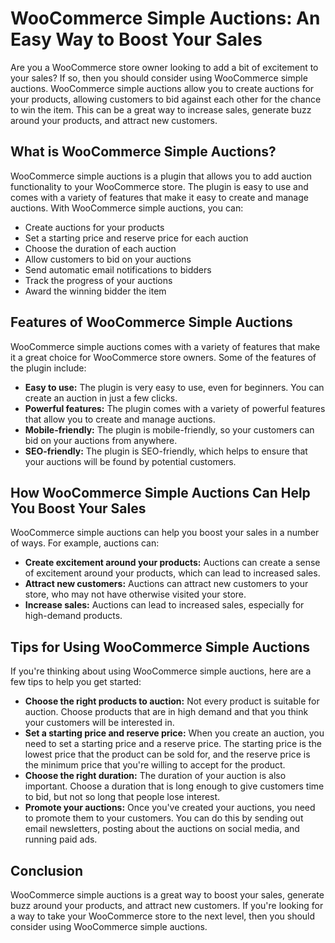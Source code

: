 # WooCommerce Simple Auctions: An Easy Way to Boost Your Sales

Are you a WooCommerce store owner looking to add a bit of excitement to your sales? If so, then you should consider using WooCommerce simple auctions. WooCommerce simple auctions allow you to create auctions for your products, allowing customers to bid against each other for the chance to win the item. This can be a great way to increase sales, generate buzz around your products, and attract new customers.

## What is WooCommerce Simple Auctions?

WooCommerce simple auctions is a plugin that allows you to add auction functionality to your WooCommerce store. The plugin is easy to use and comes with a variety of features that make it easy to create and manage auctions. With WooCommerce simple auctions, you can:

* Create auctions for your products
* Set a starting price and reserve price for each auction
* Choose the duration of each auction
* Allow customers to bid on your auctions
* Send automatic email notifications to bidders
* Track the progress of your auctions
* Award the winning bidder the item

## Features of WooCommerce Simple Auctions

WooCommerce simple auctions comes with a variety of features that make it a great choice for WooCommerce store owners. Some of the features of the plugin include:

* **Easy to use:** The plugin is very easy to use, even for beginners. You can create an auction in just a few clicks.
* **Powerful features:** The plugin comes with a variety of powerful features that allow you to create and manage auctions.
* **Mobile-friendly:** The plugin is mobile-friendly, so your customers can bid on your auctions from anywhere.
* **SEO-friendly:** The plugin is SEO-friendly, which helps to ensure that your auctions will be found by potential customers.

## How WooCommerce Simple Auctions Can Help You Boost Your Sales

WooCommerce simple auctions can help you boost your sales in a number of ways. For example, auctions can:

* **Create excitement around your products:** Auctions can create a sense of excitement around your products, which can lead to increased sales.
* **Attract new customers:** Auctions can attract new customers to your store, who may not have otherwise visited your store.
* **Increase sales:** Auctions can lead to increased sales, especially for high-demand products.

## Tips for Using WooCommerce Simple Auctions

If you're thinking about using WooCommerce simple auctions, here are a few tips to help you get started:

* **Choose the right products to auction:** Not every product is suitable for auction. Choose products that are in high demand and that you think your customers will be interested in.
* **Set a starting price and reserve price:** When you create an auction, you need to set a starting price and a reserve price. The starting price is the lowest price that the product can be sold for, and the reserve price is the minimum price that you're willing to accept for the product.
* **Choose the right duration:** The duration of your auction is also important. Choose a duration that is long enough to give customers time to bid, but not so long that people lose interest.
* **Promote your auctions:** Once you've created your auctions, you need to promote them to your customers. You can do this by sending out email newsletters, posting about the auctions on social media, and running paid ads.

## Conclusion

WooCommerce simple auctions is a great way to boost your sales, generate buzz around your products, and attract new customers. If you're looking for a way to take your WooCommerce store to the next level, then you should consider using WooCommerce simple auctions.
